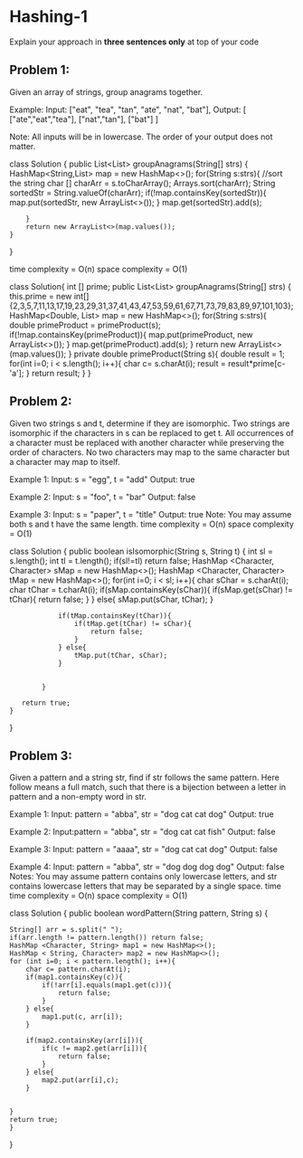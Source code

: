 # Hashing-1
Explain your approach in **three sentences only** at top of your code


## Problem 1:
Given an array of strings, group anagrams together.

Example:
Input: ["eat", "tea", "tan", "ate", "nat", "bat"],
Output:
[
  ["ate","eat","tea"],
  ["nat","tan"],
  ["bat"]
]

Note:
All inputs will be in lowercase.
The order of your output does not matter.

class Solution {
    public List<List<String>> groupAnagrams(String[] strs) {
        HashMap<String,List<String>> map = new HashMap<>();
        for(String s:strs){
            //sort the string
            char [] charArr = s.toCharArray();
            Arrays.sort(charArr);
            String sortedStr = String.valueOf(charArr);
            if(!map.containsKey(sortedStr)){
                map.put(sortedStr, new ArrayList<>());
            }
            map.get(sortedStr).add(s);

        }
        return new ArrayList<>(map.values());
    }
}

time complexity = O(n)
space complexity = O(1)

class Solution{
    int [] prime;
     public List<List<String>> groupAnagrams(String[] strs) {
        this.prime = new int[]{2,3,5,7,11,13,17,19,23,29,31,37,41,43,47,53,59,61,67,71,73,79,83,89,97,101,103};
        HashMap<Double, List<String>> map = new HashMap<>();
        for(String s:strs){
            double primeProduct = primeProduct(s);
            if(!map.containsKey(primeProduct)){
                map.put(primeProduct, new ArrayList<>());
            }
            map.get(primeProduct).add(s);
        }
        return new ArrayList<>(map.values());
    }
    private double primeProduct(String s){
        double result = 1;
        for(int i=0; i < s.length(); i++){
            char c= s.charAt(i);
            result = result*prime[c-'a'];
        }
        return result;
    }
}




 




## Problem 2:
Given two strings s and t, determine if they are isomorphic.
Two strings are isomorphic if the characters in s can be replaced to get t.
All occurrences of a character must be replaced with another character while preserving the order of characters. No two characters may map to the same character but a character may map to itself.

Example 1:
Input: s = "egg", t = "add"
Output: true

Example 2:
Input: s = "foo", t = "bar"
Output: false

Example 3:
Input: s = "paper", t = "title"
Output: true
Note:
You may assume both s and t have the same length.
time complexity = O(n)
space complexity = O(1)

 class Solution {
    public boolean isIsomorphic(String s, String t) {
       int sl = s.length(); int tl = t.length();
       if(sl!=tl) return false;
       HashMap <Character, Character> sMap = new HashMap<>();
       HashMap <Character, Character> tMap = new HashMap<>();
       for(int i=0; i < sl; i++){
            char sChar = s.charAt(i);
            char tChar = t.charAt(i);
            if(sMap.containsKey(sChar)){
                if(sMap.get(sChar) != tChar){
                    return false;
                }
            } else{
                    sMap.put(sChar, tChar);
            }
                 
                if(tMap.containsKey(tChar)){
                    if(tMap.get(tChar) != sChar){
                        return false;
                    }
                } else{
                    tMap.put(tChar, sChar);
                }
            
                 
            }
       
       return true;
    }
}

 

## Problem 3:
Given a pattern and a string str, find if str follows the same pattern.
Here follow means a full match, such that there is a bijection between a letter in pattern and a non-empty word in str.

Example 1:
Input: pattern = "abba", str = "dog cat cat dog"
Output: true

Example 2:
Input:pattern = "abba", str = "dog cat cat fish"
Output: false

Example 3:
Input: pattern = "aaaa", str = "dog cat cat dog"
Output: false

Example 4:
Input: pattern = "abba", str = "dog dog dog dog"
Output: false
Notes:
You may assume pattern contains only lowercase letters, and str contains lowercase letters that may be separated by a single space.
time
time complexity = O(n)
space complexity = O(1)

class Solution {
    public boolean wordPattern(String pattern, String s) {
     
    String[] arr = s.split(" ");
    if(arr.length != pattern.length()) return false;
    HashMap <Character, String> map1 = new HashMap<>();
    HashMap < String, Character> map2 = new HashMap<>();
    for (int i=0; i < pattern.length(); i++){
        char c= pattern.charAt(i);      
        if(map1.containsKey(c)){
            if(!arr[i].equals(map1.get(c))){
                return false;
            }
        } else{
            map1.put(c, arr[i]);
        }

        if(map2.containsKey(arr[i])){
            if(c != map2.get(arr[i])){
                return false;
            }
        } else{
            map2.put(arr[i],c);
        }      
            

    }
    return true;
    }
}
